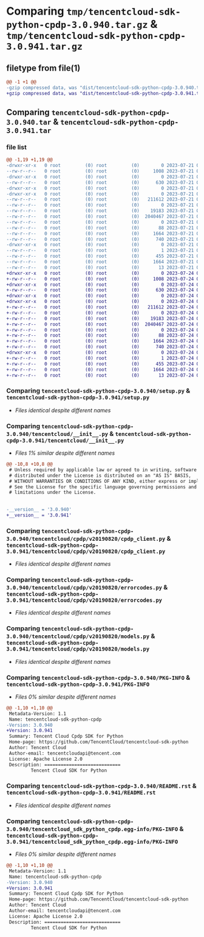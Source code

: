 # Comparing `tmp/tencentcloud-sdk-python-cpdp-3.0.940.tar.gz` & `tmp/tencentcloud-sdk-python-cpdp-3.0.941.tar.gz`

## filetype from file(1)

```diff
@@ -1 +1 @@
-gzip compressed data, was "dist/tencentcloud-sdk-python-cpdp-3.0.940.tar", last modified: Fri Jul 21 00:26:28 2023, max compression
+gzip compressed data, was "dist/tencentcloud-sdk-python-cpdp-3.0.941.tar", last modified: Mon Jul 24 00:34:23 2023, max compression
```

## Comparing `tencentcloud-sdk-python-cpdp-3.0.940.tar` & `tencentcloud-sdk-python-cpdp-3.0.941.tar`

### file list

```diff
@@ -1,19 +1,19 @@
-drwxr-xr-x   0 root         (0) root         (0)        0 2023-07-21 00:26:28.000000 tencentcloud-sdk-python-cpdp-3.0.940/
--rw-r--r--   0 root         (0) root         (0)     1008 2023-07-21 00:26:28.000000 tencentcloud-sdk-python-cpdp-3.0.940/setup.py
-drwxr-xr-x   0 root         (0) root         (0)        0 2023-07-21 00:26:28.000000 tencentcloud-sdk-python-cpdp-3.0.940/tencentcloud/
--rw-r--r--   0 root         (0) root         (0)      630 2023-07-21 00:26:28.000000 tencentcloud-sdk-python-cpdp-3.0.940/tencentcloud/__init__.py
-drwxr-xr-x   0 root         (0) root         (0)        0 2023-07-21 00:26:28.000000 tencentcloud-sdk-python-cpdp-3.0.940/tencentcloud/cpdp/
-drwxr-xr-x   0 root         (0) root         (0)        0 2023-07-21 00:26:28.000000 tencentcloud-sdk-python-cpdp-3.0.940/tencentcloud/cpdp/v20190820/
--rw-r--r--   0 root         (0) root         (0)   211612 2023-07-21 00:26:28.000000 tencentcloud-sdk-python-cpdp-3.0.940/tencentcloud/cpdp/v20190820/cpdp_client.py
--rw-r--r--   0 root         (0) root         (0)        0 2023-07-21 00:26:28.000000 tencentcloud-sdk-python-cpdp-3.0.940/tencentcloud/cpdp/v20190820/__init__.py
--rw-r--r--   0 root         (0) root         (0)    19183 2023-07-21 00:26:28.000000 tencentcloud-sdk-python-cpdp-3.0.940/tencentcloud/cpdp/v20190820/errorcodes.py
--rw-r--r--   0 root         (0) root         (0)  2040467 2023-07-21 00:26:28.000000 tencentcloud-sdk-python-cpdp-3.0.940/tencentcloud/cpdp/v20190820/models.py
--rw-r--r--   0 root         (0) root         (0)        0 2023-07-21 00:26:28.000000 tencentcloud-sdk-python-cpdp-3.0.940/tencentcloud/cpdp/__init__.py
--rw-r--r--   0 root         (0) root         (0)       88 2023-07-21 00:26:28.000000 tencentcloud-sdk-python-cpdp-3.0.940/setup.cfg
--rw-r--r--   0 root         (0) root         (0)     1664 2023-07-21 00:26:28.000000 tencentcloud-sdk-python-cpdp-3.0.940/PKG-INFO
--rw-r--r--   0 root         (0) root         (0)      740 2023-07-21 00:26:28.000000 tencentcloud-sdk-python-cpdp-3.0.940/README.rst
-drwxr-xr-x   0 root         (0) root         (0)        0 2023-07-21 00:26:28.000000 tencentcloud-sdk-python-cpdp-3.0.940/tencentcloud_sdk_python_cpdp.egg-info/
--rw-r--r--   0 root         (0) root         (0)        1 2023-07-21 00:26:28.000000 tencentcloud-sdk-python-cpdp-3.0.940/tencentcloud_sdk_python_cpdp.egg-info/dependency_links.txt
--rw-r--r--   0 root         (0) root         (0)      455 2023-07-21 00:26:28.000000 tencentcloud-sdk-python-cpdp-3.0.940/tencentcloud_sdk_python_cpdp.egg-info/SOURCES.txt
--rw-r--r--   0 root         (0) root         (0)     1664 2023-07-21 00:26:28.000000 tencentcloud-sdk-python-cpdp-3.0.940/tencentcloud_sdk_python_cpdp.egg-info/PKG-INFO
--rw-r--r--   0 root         (0) root         (0)       13 2023-07-21 00:26:28.000000 tencentcloud-sdk-python-cpdp-3.0.940/tencentcloud_sdk_python_cpdp.egg-info/top_level.txt
+drwxr-xr-x   0 root         (0) root         (0)        0 2023-07-24 00:34:23.000000 tencentcloud-sdk-python-cpdp-3.0.941/
+-rw-r--r--   0 root         (0) root         (0)     1008 2023-07-24 00:34:23.000000 tencentcloud-sdk-python-cpdp-3.0.941/setup.py
+drwxr-xr-x   0 root         (0) root         (0)        0 2023-07-24 00:34:23.000000 tencentcloud-sdk-python-cpdp-3.0.941/tencentcloud/
+-rw-r--r--   0 root         (0) root         (0)      630 2023-07-24 00:34:23.000000 tencentcloud-sdk-python-cpdp-3.0.941/tencentcloud/__init__.py
+drwxr-xr-x   0 root         (0) root         (0)        0 2023-07-24 00:34:23.000000 tencentcloud-sdk-python-cpdp-3.0.941/tencentcloud/cpdp/
+drwxr-xr-x   0 root         (0) root         (0)        0 2023-07-24 00:34:23.000000 tencentcloud-sdk-python-cpdp-3.0.941/tencentcloud/cpdp/v20190820/
+-rw-r--r--   0 root         (0) root         (0)   211612 2023-07-24 00:34:23.000000 tencentcloud-sdk-python-cpdp-3.0.941/tencentcloud/cpdp/v20190820/cpdp_client.py
+-rw-r--r--   0 root         (0) root         (0)        0 2023-07-24 00:34:23.000000 tencentcloud-sdk-python-cpdp-3.0.941/tencentcloud/cpdp/v20190820/__init__.py
+-rw-r--r--   0 root         (0) root         (0)    19183 2023-07-24 00:34:23.000000 tencentcloud-sdk-python-cpdp-3.0.941/tencentcloud/cpdp/v20190820/errorcodes.py
+-rw-r--r--   0 root         (0) root         (0)  2040467 2023-07-24 00:34:23.000000 tencentcloud-sdk-python-cpdp-3.0.941/tencentcloud/cpdp/v20190820/models.py
+-rw-r--r--   0 root         (0) root         (0)        0 2023-07-24 00:34:23.000000 tencentcloud-sdk-python-cpdp-3.0.941/tencentcloud/cpdp/__init__.py
+-rw-r--r--   0 root         (0) root         (0)       88 2023-07-24 00:34:23.000000 tencentcloud-sdk-python-cpdp-3.0.941/setup.cfg
+-rw-r--r--   0 root         (0) root         (0)     1664 2023-07-24 00:34:23.000000 tencentcloud-sdk-python-cpdp-3.0.941/PKG-INFO
+-rw-r--r--   0 root         (0) root         (0)      740 2023-07-24 00:34:23.000000 tencentcloud-sdk-python-cpdp-3.0.941/README.rst
+drwxr-xr-x   0 root         (0) root         (0)        0 2023-07-24 00:34:23.000000 tencentcloud-sdk-python-cpdp-3.0.941/tencentcloud_sdk_python_cpdp.egg-info/
+-rw-r--r--   0 root         (0) root         (0)        1 2023-07-24 00:34:23.000000 tencentcloud-sdk-python-cpdp-3.0.941/tencentcloud_sdk_python_cpdp.egg-info/dependency_links.txt
+-rw-r--r--   0 root         (0) root         (0)      455 2023-07-24 00:34:23.000000 tencentcloud-sdk-python-cpdp-3.0.941/tencentcloud_sdk_python_cpdp.egg-info/SOURCES.txt
+-rw-r--r--   0 root         (0) root         (0)     1664 2023-07-24 00:34:23.000000 tencentcloud-sdk-python-cpdp-3.0.941/tencentcloud_sdk_python_cpdp.egg-info/PKG-INFO
+-rw-r--r--   0 root         (0) root         (0)       13 2023-07-24 00:34:23.000000 tencentcloud-sdk-python-cpdp-3.0.941/tencentcloud_sdk_python_cpdp.egg-info/top_level.txt
```

### Comparing `tencentcloud-sdk-python-cpdp-3.0.940/setup.py` & `tencentcloud-sdk-python-cpdp-3.0.941/setup.py`

 * *Files identical despite different names*

### Comparing `tencentcloud-sdk-python-cpdp-3.0.940/tencentcloud/__init__.py` & `tencentcloud-sdk-python-cpdp-3.0.941/tencentcloud/__init__.py`

 * *Files 1% similar despite different names*

```diff
@@ -10,8 +10,8 @@
 # Unless required by applicable law or agreed to in writing, software
 # distributed under the License is distributed on an "AS IS" BASIS,
 # WITHOUT WARRANTIES OR CONDITIONS OF ANY KIND, either express or implied.
 # See the License for the specific language governing permissions and
 # limitations under the License.
 
 
-__version__ = '3.0.940'
+__version__ = '3.0.941'
```

### Comparing `tencentcloud-sdk-python-cpdp-3.0.940/tencentcloud/cpdp/v20190820/cpdp_client.py` & `tencentcloud-sdk-python-cpdp-3.0.941/tencentcloud/cpdp/v20190820/cpdp_client.py`

 * *Files identical despite different names*

### Comparing `tencentcloud-sdk-python-cpdp-3.0.940/tencentcloud/cpdp/v20190820/errorcodes.py` & `tencentcloud-sdk-python-cpdp-3.0.941/tencentcloud/cpdp/v20190820/errorcodes.py`

 * *Files identical despite different names*

### Comparing `tencentcloud-sdk-python-cpdp-3.0.940/tencentcloud/cpdp/v20190820/models.py` & `tencentcloud-sdk-python-cpdp-3.0.941/tencentcloud/cpdp/v20190820/models.py`

 * *Files identical despite different names*

### Comparing `tencentcloud-sdk-python-cpdp-3.0.940/PKG-INFO` & `tencentcloud-sdk-python-cpdp-3.0.941/PKG-INFO`

 * *Files 0% similar despite different names*

```diff
@@ -1,10 +1,10 @@
 Metadata-Version: 1.1
 Name: tencentcloud-sdk-python-cpdp
-Version: 3.0.940
+Version: 3.0.941
 Summary: Tencent Cloud Cpdp SDK for Python
 Home-page: https://github.com/TencentCloud/tencentcloud-sdk-python
 Author: Tencent Cloud
 Author-email: tencentcloudapi@tencent.com
 License: Apache License 2.0
 Description: ============================
         Tencent Cloud SDK for Python
```

### Comparing `tencentcloud-sdk-python-cpdp-3.0.940/README.rst` & `tencentcloud-sdk-python-cpdp-3.0.941/README.rst`

 * *Files identical despite different names*

### Comparing `tencentcloud-sdk-python-cpdp-3.0.940/tencentcloud_sdk_python_cpdp.egg-info/PKG-INFO` & `tencentcloud-sdk-python-cpdp-3.0.941/tencentcloud_sdk_python_cpdp.egg-info/PKG-INFO`

 * *Files 0% similar despite different names*

```diff
@@ -1,10 +1,10 @@
 Metadata-Version: 1.1
 Name: tencentcloud-sdk-python-cpdp
-Version: 3.0.940
+Version: 3.0.941
 Summary: Tencent Cloud Cpdp SDK for Python
 Home-page: https://github.com/TencentCloud/tencentcloud-sdk-python
 Author: Tencent Cloud
 Author-email: tencentcloudapi@tencent.com
 License: Apache License 2.0
 Description: ============================
         Tencent Cloud SDK for Python
```

